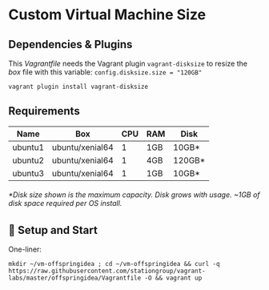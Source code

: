 # Custom Virtual Machine Size

## Dependencies & Plugins

This _Vagrantfile_ needs the Vagrant plugin `vagrant-disksize` to resize the _box_ file with this variable: `config.disksize.size = "120GB"`

```
vagrant plugin install vagrant-disksize
```

## Requirements

Name    | Box             | CPU | RAM | Disk   |
--------|-----------------|-----|-----|--------|
ubuntu1 | ubuntu/xenial64 | 1   | 1GB | 10GB*  |
ubuntu2 | ubuntu/xenial64 | 1   | 4GB | 120GB* |
ubuntu3 | ubuntu/xenial64 | 1   | 1GB | 10GB*  |

###### _*Disk size shown is the maximum capacity. Disk grows with usage. ~1GB of disk space required per OS install._

## :floppy_disk: Setup and Start

One-liner:

```
mkdir ~/vm-offspringidea ; cd ~/vm-offspringidea && curl -q https://raw.githubusercontent.com/stationgroup/vagrant-labs/master/offspringidea/Vagrantfile -O && vagrant up
```
